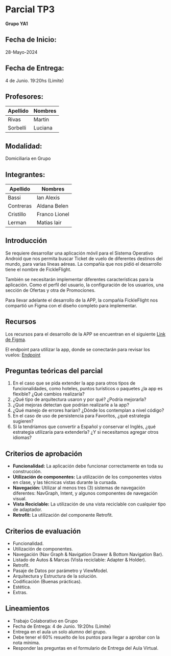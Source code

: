 # Parcial TP3

**Grupo YA1**

## Fecha de Inicio:

28-Mayo-2024

## Fecha de Entrega:

4 de Junio. 19:20hs (Límite)

## Profesores:

| Apellido | Nombres |
| -------- | ------- |
| Rivas    | Martin  |
| Sorbelli | Luciana |

## Modalidad:

Domiciliaria en Grupo

## Integrantes:

| Apellido  | Nombres       |
| --------- | ------------- |
| Bassi     | Ian Alexis    |
| Contreras | Aldana Belen  |
| Cristillo | Franco Lionel |
| Lerman    | Matias Iair   |

## Introducción

Se requiere desarrollar una aplicación móvil para el Sistema Operativo Android que nos permita buscar Ticket de vuelo de diferentes destinos del mundo, para varias líneas aéreas. La compañía que nos pidió el desarrollo tiene el nombre de FickleFlight.

También se necesitarán implementar diferentes características para la aplicación. Como el perfil del usuario, la configuración de los usuarios, una sección de Ofertas y otra de Promociones.

Para llevar adelante el desarrollo de la APP, la compañía FickleFlight nos compartió un Figma con el diseño completo para implementar.

## Recursos

Los recursos para el desarrollo de la APP se encuentran en el siguiente [Link de Figma](https://www.figma.com/design/3fpcDil0eOVslxFzD2S5hP/Parcial-T1---2024?node-id=0-1&t=fNYOSlVNmk491hlI-1).

El endpoint para utilizar la app, donde se conectarán para revisar los vuelos:
[Endpoint](https://d9811bf4-5e67-4a8c-bdcf-603cbbfc0275.mock.pstmn.io/search?engine=google_flights&api_key=123&departure_id=EZE&arrival_id=MIA&outbound_date=2024-05-31&return_date=2024-06-10)

## Preguntas teóricas del parcial

1. En el caso que se pida extender la app para otros tipos de funcionalidades, como hoteles, puntos turísticos o paquetes ¿la app es flexible? ¿Qué cambios realizaría?
2. ¿Qué tipo de arquitectura usaron y por qué? ¿Podría mejorarla?
3. ¿Qué mejoras detectan que podrían realizarle a la app?
4. ¿Qué manejo de errores harían? ¿Dónde los contemplan a nivel código?
5. En el caso de uso de persistencia para Favoritos, ¿qué estrategia sugieren?
6. Si la tendríamos que convertir a Español y conservar el Inglés, ¿qué estrategia utilizaría para extenderla? ¿Y si necesitamos agregar otros idiomas?

## Criterios de aprobación

- **Funcionalidad:** La aplicación debe funcionar correctamente en toda su construcción.
- **Utilización de componentes:** La utilización de los componentes vistos en clase, y las técnicas vistas durante la cursada.
- **Navegación:** Utilizar al menos tres (3) sistemas de navegación diferentes: NavGraph, Intent, y algunos componentes de navegación visual.
- **Vista Reciclable:** La utilización de una vista reciclable con cualquier tipo de adaptador.
- **Retrofit:** La utilización del componente Retrofit.

## Criterios de evaluación

- Funcionalidad.
- Utilización de componentes.
- Navegación (Nav Graph & Navigation Drawer & Bottom Navigation Bar).
- Listado de Autos & Marcas (Vista reciclable: Adapter & Holder).
- Retrofit.
- Pasaje de Datos por parámetro y ViewModel.
- Arquitectura y Estructura de la solución.
- Codificación (Buenas prácticas).
- Estética.
- Extras.

## Lineamientos

- Trabajo Colaborativo en Grupo
- Fecha de Entrega: 4 de Junio. 19:20hs (Límite)
- Entrega en el aula un solo alumno del grupo.
- Debe tener el 60% resuelto de los puntos para llegar a aprobar con la nota mínima.
- Responder las preguntas en el formulario de Entrega del Aula Virtual.
